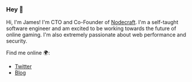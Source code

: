 ### Hey 👋

Hi, I'm James! I'm CTO and Co-Founder of [Nodecraft](https://nodecraft.com/). I'm a self-taught software engineer and am excited to be working towards the future of online gaming. I'm also extremely passionate about web performance and security.

Find me online 🌍:
- [Twitter](https://twitter.com/CherryJimbo/)
- [Blog](https://jross.me)